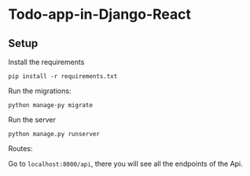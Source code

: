 # Todo-app-in-Django-React

## Setup

Install the requirements

```
pip install -r requirements.txt
```

Run the migrations:

```
python manage·py migrate
```

Run the server

```
python manage.py runserver

```

Routes:

Go to `localhost:8000/api`, there you will see all the endpoints of the Api.
